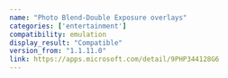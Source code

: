 ```yaml
---
name: "Photo Blend-Double Exposure overlays"
categories: ['entertainment']
compatibility: emulation
display_result: "Compatible"
version_from: "1.1.11.0"
link: https://apps.microsoft.com/detail/9PHP344128G6
---
```

